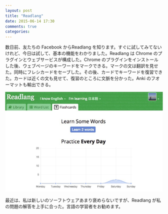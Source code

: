 ```yaml
---
layout: post
title: "Readlang"
date: 2015-06-14 17:30
comments: true
categories: 
---
```


数日前、友たちの Facebook からReadlang を知ります。すぐに試してみてないけれど、今日は試して、基本の機能をわかりました。Readlang は Chrome のプラグインとウェブサービスが構成した。Chrome のプラグインをインストールした後、ウェブページのキーワードをマークできる。マークの文は翻訳を見せた。同時にフレシカードをセーブした。その後、カードでキーワードを復習できた。カードは近くの文も見せて、復習のところに文脈を分かった。Anki のフオーマットも輸出できる。

![](/images/legacy/0*-D8yAnj_QLR-6Oyu.jpg)

最近は、私は新しいのソーフトウェアあまり褒めらないですが、Readlang が私の問題の解答を上手に合った。言語の学習者をお勧めます。
